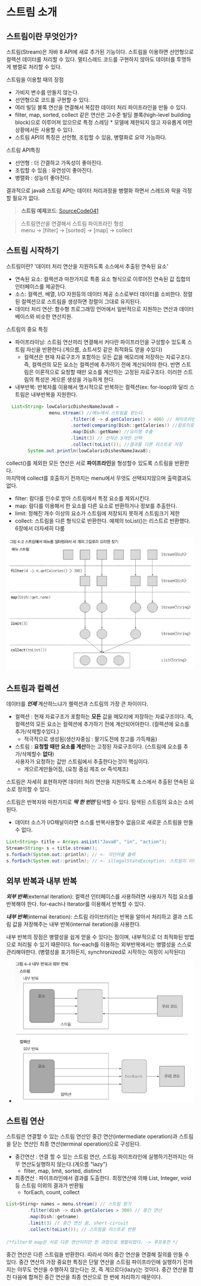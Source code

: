 # 스트림 소개

## 스트림이란 무엇인가?
스트림(Stream)은 자바 8 API에 새로 추가된 기능이다. 스트림을 이용하면 선언형으로 컬렉션 데이터를 처리할 수 있다. 멀티스레드 코드를 구현하지 않아도 데이터를 투명하게 병렬로 처리할 수 있다.

스트림을 이용할 때의 장점
* 가비지 변수를 만들지 않는다.
* 선언형으로 코드를 구현할 수 있다.
* 여러 빌딩 블록 연산을 연결해서 복잡한 데이터 처리 파이프라인을 만들 수 있다.
* filter, map, sorted, collect 같은 연산은 고수준 빌딩 블록(high-level building block)으로 이루어져 있으므로 특정 스레딩 * 모델에 제한되지 않고 자유롭게 어떤 상황에서든 사용할 수 있다.
* 스트림 API의 특징은 선언형, 조립할 수 있음, 병렬화로 요약 가능하다.

스트림 API특징
* 선언형 : 더 간결하고 가독성이 좋아진다.
* 조립할 수 있음 : 유연성이 좋아진다.
* 병렬화 : 성능이 좋아진다.  

결과적으로 java8 스트림 API는 데이터 처리과정을 병렬화 하면서 스레드와 락을 걱정할 필요가 없다.

> **스트림 예제코드**:  <a href="https://github.com/day0ung/ModernJavaInAction/blob/main/java_code/modern_java/src/chapter04/SourceCode041.java">SourceCode041</a>

> 스트림연산을 연결해서 스트림 파이프라인 형성      
> menu -> [filter] -> [sorted] -> [map] -> collect 


## 스트림 시작하기 
스트림이란? '데이터 처리 연산을 지원하도록 소스에서 추출된 연속된 요소'
* 연속된 요소: 컬렉션과 마찬가지로 특종 요소 형식으로 이루어진 연속된 값 집합의 인터페이스를 제공한다. 
* 소스: 컬렉션, 배열, I/O 자원등의 데이터 제공 소스로부터 데이터를 소비한다. 정렬된 컬렉션으로 스트림을 생성하면 정렬이 그대로 유지된다.
* 데이터 처리 연산: 함수형 프로그래밍 언어에서 일반적으로 지원하는 연산과 데이터베이스와 비슷한 연산지원.

스트림의 중요 특징
* 파이프라이닝: 스트림 연산끼리 연결해서 커다란 파이프라인을 구성할수 있도록 스트림 자신을 반환한다.(게으름, 쇼트서킷 같은 최적화도 얻을 수있다)
   * 컬렉션은 현재 자료구조가 포함하는 모든 값을 메모리에 저장하는 자료구조다. 즉, 컬렉션의 모든 요소는 컬렉션에 추가하기 전에 계산되어야 한다. 반면 스트림은 이론적으로 요청할 때만 요소를 계산하는 고정된 자료구조다. 이러한 스트림의 특성은 게으른 생성을 가능하게 한다.
* 내부반복: 반복자를 이용해서 명시적으로 반복하는 컬렉션(ex: for-loop)와 달리 스트림은 내부반복을 지원한다.

~~~java
  List<String> lowCaloricDishesNameJava8 =
                menu.stream() //메뉴에서 스트림을 얻는다.
                        .filter(d -> d.getCalories() > 400) // 파이프라인 연산만들기(고칼로리추출 
                        .sorted(comparing(Dish::getCalories)) //칼로리로 요리정렬
                        .map(Dish::getName) //요리명 추출
                        .limit(3) // 선착순 3개만 선택
                        .collect(toList()); //결과를 다른 리스트로 저장
        System.out.println(lowCaloricDishesNameJava8);
~~~

collect()를 제외한 모든 연산은 서로 **파이프라인**을 형성할수 있도록 스트림을 반환한다.   
마지막에 collect를 호출하기 전까지는 menu에서 무엇도 선택되지않으며 출력결과도 없다. 
* filter: 람다를 인수로 받아 스트림에서 특정 요소를 제외시킨다.
* map: 람다를 이용해서 한 요소를 다른 요소로 반환하거나 정보를 추출한다.
* limit: 정해진 개수 이상의 요소가 스트림에 저장되지 못하게 스트림크기 제한
* collect:  스트림을 다른 형식으로 반환한다. 예제의 toList()는 리스트르 반환했다. 6장에서 더자세히 다룸

![](./img/stream42.png)

## 스트림과 컬렉션
데이터를 ***언제*** 계산하느냐가 켈력션과 스트림의 가장 큰 차이이다.

* 컬렉션 : 현재 자료구조가 포함하는 **모든** 값을 메모리에 저장하는 자료구조이다. 즉, 컬렉션의 모든 요소는 컬렉션에 추가하기 전에 계산되어야한다.
(컬렉션에 요소를 추가/삭제할수있다.)
  * 적극적으로 생성됨(생산자중심 : 팔기도전에 창고를 가득채움)
* 스트림 : **요청할 때만 요소를 계산**하는 고정된 자료구조이다.
(스트림에 요소를 추가/삭제할수 **없다**)  
 사용자가 요청하는 값만 스트림에서 추출한다는것이 핵심이다.
  * 게으르게만들어짐, (요청 중심 제조 or 즉석제조) 

스트림은 자세히 표현하자면 데이터 처리 연산을 지원하도록 소스에서 추출된 연속된 요소로 정의할 수 있다.


스트림은 반복자와 마찬가지로 ***딱 한 번만*** 탐색할 수 있다. 탐색된 스트림의 요소는 소비된다.
* 데이터 소스가 I/O채널이라면 소스를 반복사용할수 없음으로 새로운 스트림을 만들수 없다.
~~~java
List<String> title = Arrays.asList("Java8", "in", "action");
Stream<String> s = title.stream();
s.forEach(System.out::println); // <- 각단어를 출력
s.forEach(System.out::println); // <- illegalStateException: 스트림이 이미 소비되었거다 닫힘
~~~

## 외부 반복과 내부 반복
***외부 반복***(external iteration): 컬렉션 인터페이스를 사용하려면 사용자가 직접 요소를 반복해야 한다. for-each나 Iterator를 이용해서 반복할 수 있다.

***내부 반복***(internal iteration): 
스트림 라이브러리는 반복을 알아서 처리하고 결과 스트림 값을 저장해주는 내부 반복(internal iteration)을 사용한다.

내부 반복의 장점은 병렬성을 쉽게 얻을 수 있다는 점이며, 내부적으로 더 최적화된 방법으로 처리될 수 있기 때문이다.
for-each를 이용하는 외부반복에서는 병렬성을 스스로 관리해야한다. 
(병렬성을 포기하든지, synchronized로 시작하는 여정이 시작된다)
  * ![](./img/stream43.png)


## 스트림 연산
스트림은 연결할 수 있는 스트림 연산인 중간 연산(intermediate operation)과 스트림을 닫는 연산인 최종 연산(terminal operation)으로 구성된다.
* 중간연산 : 연결 할 수 있는 스트림 연산, 스트림 파이프라인에 실행하기전까지는 아무 연산도실행하지 않는다.(게으름 "lazy")
  * filter, map, limit, sorted, distinct
* 최종연산 : 파이프라인에서 결과를 도출한다. 최정연산에 의해 List, Integer, void 등 스트림 이외의 결과가 반환됨
  * forEach, count, collect 
~~~java
List<Stirng> names = menu.stream() // 스트림 얻기
		.filter(dish -> dish.getCalories > 300) // 중간 연산 
		.map(Dish::getname)
		.limit(3) // 중간 연산 끝, short-circuit
		.collect(toList()); // 스트림을 리스트로 반환

/*filter와 map은 서로 다른 연산이지만 한 과정으로 병홥되었다. -> 루프퓨전 */
~~~

중간 연산은 다른 스트림을 반환한다. 따라서 여러 중간 연산을 연결해 질의를 만들 수 있다. 중간 연산의 가장 중요한 특징은 단말 연산을 스트림 파이프라인에 실행하기 전까지는 아무도 연산을 수행하지 않는다는 것, 즉 게으르다(lazy)는 것이다. 중간 연산을 합친 다음에 합쳐진 중간 연산을 최종 연산으로 한 번에 처리하기 때문이다.

